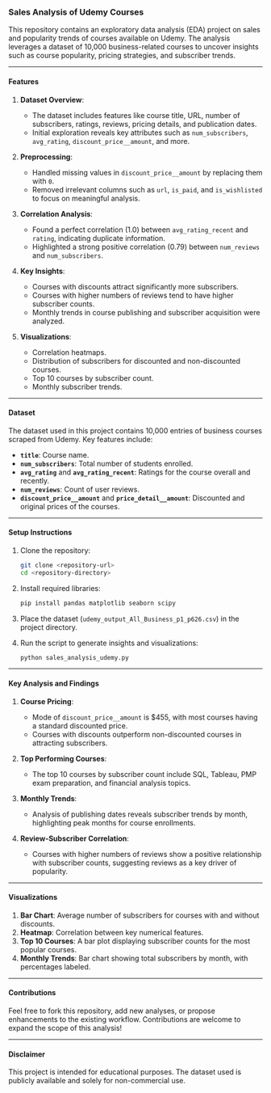 ### Sales Analysis of Udemy Courses

This repository contains an exploratory data analysis (EDA) project on sales and popularity trends of courses available on Udemy. The analysis leverages a dataset of 10,000 business-related courses to uncover insights such as course popularity, pricing strategies, and subscriber trends.

---

#### Features

1. **Dataset Overview**:
   - The dataset includes features like course title, URL, number of subscribers, ratings, reviews, pricing details, and publication dates.
   - Initial exploration reveals key attributes such as `num_subscribers`, `avg_rating`, `discount_price__amount`, and more.

2. **Preprocessing**:
   - Handled missing values in `discount_price__amount` by replacing them with `0`.
   - Removed irrelevant columns such as `url`, `is_paid`, and `is_wishlisted` to focus on meaningful analysis.

3. **Correlation Analysis**:
   - Found a perfect correlation (1.0) between `avg_rating_recent` and `rating`, indicating duplicate information.
   - Highlighted a strong positive correlation (0.79) between `num_reviews` and `num_subscribers`.

4. **Key Insights**:
   - Courses with discounts attract significantly more subscribers.
   - Courses with higher numbers of reviews tend to have higher subscriber counts.
   - Monthly trends in course publishing and subscriber acquisition were analyzed.

5. **Visualizations**:
   - Correlation heatmaps.
   - Distribution of subscribers for discounted and non-discounted courses.
   - Top 10 courses by subscriber count.
   - Monthly subscriber trends.

---

#### Dataset
The dataset used in this project contains 10,000 entries of business courses scraped from Udemy. Key features include:
- **`title`**: Course name.
- **`num_subscribers`**: Total number of students enrolled.
- **`avg_rating`** and **`avg_rating_recent`**: Ratings for the course overall and recently.
- **`num_reviews`**: Count of user reviews.
- **`discount_price__amount`** and **`price_detail__amount`**: Discounted and original prices of the courses.

---

#### Setup Instructions

1. Clone the repository:
   ```bash
   git clone <repository-url>
   cd <repository-directory>
   ```

2. Install required libraries:
   ```bash
   pip install pandas matplotlib seaborn scipy
   ```

3. Place the dataset (`udemy_output_All_Business_p1_p626.csv`) in the project directory.

4. Run the script to generate insights and visualizations:
   ```bash
   python sales_analysis_udemy.py
   ```

---

#### Key Analysis and Findings

1. **Course Pricing**:
   - Mode of `discount_price__amount` is $455, with most courses having a standard discounted price.
   - Courses with discounts outperform non-discounted courses in attracting subscribers.

2. **Top Performing Courses**:
   - The top 10 courses by subscriber count include SQL, Tableau, PMP exam preparation, and financial analysis topics.

3. **Monthly Trends**:
   - Analysis of publishing dates reveals subscriber trends by month, highlighting peak months for course enrollments.

4. **Review-Subscriber Correlation**:
   - Courses with higher numbers of reviews show a positive relationship with subscriber counts, suggesting reviews as a key driver of popularity.

---

#### Visualizations

1. **Bar Chart**: Average number of subscribers for courses with and without discounts.
2. **Heatmap**: Correlation between key numerical features.
3. **Top 10 Courses**: A bar plot displaying subscriber counts for the most popular courses.
4. **Monthly Trends**: Bar chart showing total subscribers by month, with percentages labeled.

---

#### Contributions
Feel free to fork this repository, add new analyses, or propose enhancements to the existing workflow. Contributions are welcome to expand the scope of this analysis!

---

#### Disclaimer
This project is intended for educational purposes. The dataset used is publicly available and solely for non-commercial use.
